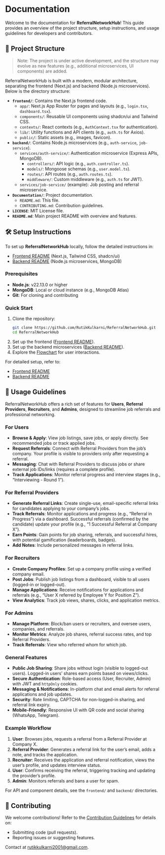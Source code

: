 # Documentation

Welcome to the documentation for **ReferralNetworkHub**! This guide provides an overview of the project structure, setup instructions, and usage guidelines for developers and contributors.

## 📂 Project Structure 
> Note: The project is under active development, and the structure may evolve as new features (e.g., additional microservices, UI components) are added.

ReferralNetworkHub is built with a modern, modular architecture, separating the frontend (Next.js) and backend (Node.js microservices). Below is the directory structure:

- **`frontend/`**: Contains the Next.js frontend code.
  - `app/`: Next.js App Router for pages and layouts (e.g., `login.tsx`, `dashboard.tsx`).
  - `components/`: Reusable UI components using shadcn/ui and Tailwind CSS.
  - `contexts/`: React contexts (e.g., `AuthContext.tsx` for authentication).
  - `lib/`: Utility functions and API clients (e.g., `auth.ts` for Axios).
  - `public/`: Static assets (e.g., images, favicon).
- **`backend/`**: Contains Node.js microservices (e.g., `auth-service`, `job-service`).
  - `services/auth-service/`: Authentication microservice (Express APIs, MongoDB).
    - `controllers/`: API logic (e.g., `auth.controller.ts`).
    - `models/`: Mongoose schemas (e.g., `user.model.ts`).
    - `routes/`: API routes (e.g., `auth.routes.ts`).
    - `middleware/`: Custom middleware (e.g., `auth.ts` for JWT).
  - `services/job-service/` (example): Job posting and referral microservice.
- **`Documentation/`**: Project documentation.
  - `README.md`: This file.
  - `CONTRIBUTING.md`: Contribution guidelines.
- **`LICENSE`**: MIT License file.
- **`README.md`**: Main project README with overview and features.

## 🛠️ Setup Instructions

To set up **ReferralNetworkHub** locally, follow the detailed instructions in:
- [Frontend README](./frontend/README.md) (Next.js, Tailwind CSS, shadcn/ui)
- [Backend README](./backend/README.md) (Node.js microservices, MongoDB)

### Prerequisites
- **Node.js**: v22.13.0 or higher
- **MongoDB**: Local or cloud instance (e.g., MongoDB Atlas)
- **Git**: For cloning and contributing

### Quick Start
1. Clone the repository:
   ```bash
   git clone https://github.com/RutikKulkarni/ReferralNetworkHub.git
   cd ReferralNetworkHub
   ```
2. Set up the frontend ([Frontend README](./frontend/README.md)).
3. Set up the backend microservices ([Backend README](./backend/README.md)).
4. Explore the [Flowchart](#) for user interactions.

For detailed setup, refer to:
- [Frontend README](../frontend/README.md)
- [Backend README](../backend/README.md)

## 📘 Usage Guidelines

ReferralNetworkHub offers a rich set of features for **Users**, **Referral Providers**, **Recruiters**, and **Admins**, designed to streamline job referrals and professional networking.

### For Users
- **Browse & Apply**: View job listings, save jobs, or apply directly. See recommended jobs or track applied jobs.
- **Request Referrals**: Connect with Referral Providers from the job’s company. Your profile is visible to providers only after requesting a referral.
- **Messaging**: Chat with Referral Providers to discuss jobs or share external job IDs/links (requires a complete profile).
- **Track Applications**: Monitor referral progress and interview stages (e.g., “Interviewing - Round 1”).

### For Referral Providers
- **Generate Referral Links**: Create single-use, email-specific referral links for candidates applying to your company’s jobs.
- **Track Referrals**: Monitor applications and progress (e.g., “Referral in Progress”) via a dashboard. Successful referrals (confirmed by the candidate) update your profile (e.g., “1 Successful Referral at Company X”).
- **Earn Points**: Gain points for job sharing, referrals, and successful hires, with potential gamification (leaderboards, badges).
- **Add Notes**: Include personalized messages in referral links.

### For Recruiters
- **Create Company Profiles**: Set up a company profile using a verified company email.
- **Post Jobs**: Publish job listings from a dashboard, visible to all users (logged-in or logged-out).
- **Manage Applications**: Receive notifications for applications and referrals (e.g., “User X referred by Employee Y for Position Z”).
- **View Analytics**: Track job views, shares, clicks, and application metrics.

### For Admins
- **Manage Platform**: Block/ban users or recruiters, and oversee users, companies, and referrals.
- **Monitor Metrics**: Analyze job shares, referral success rates, and top Referral Providers.
- **Track Referrals**: View who referred whom for which job.

### General Features
- **Public Job Sharing**: Share jobs without login (visible to logged-out users). Logged-in users’ shares earn points based on views/clicks.
- **Secure Authentication**: Role-based access (User, Recruiter, Admin) with JWT and `httpOnly` cookies.
- **Messaging & Notifications**: In-platform chat and email alerts for referral applications and job updates.
- **Security**: Rate limiting, CAPTCHA for non-logged-in sharing, and referral link expiry.
- **Mobile-Friendly**: Responsive UI with QR code and social sharing (WhatsApp, Telegram).

### Example Workflow
1. **User**: Browses jobs, requests a referral from a Referral Provider at Company X.
2. **Referral Provider**: Generates a referral link for the user’s email, adds a note, and tracks the application.
3. **Recruiter**: Receives the application and referral notification, views the user’s profile, and updates interview status.
4. **User**: Confirms receiving the referral, triggering tracking and updating the provider’s profile.
5. **Admin**: Monitors referrals and bans a user for spam.

For API and component details, see the `frontend/` and `backend/` directories.

## 🤝 Contributing

We welcome contributions! Refer to the [Contribution Guidelines](../CONTRIBUTING.md) for details on:
- Submitting code (pull requests).
- Reporting issues or suggesting features.

Contact at [rutikkulkarni2001@gmail.com](mailto:rutikkulkarni2001@gmail.com).
